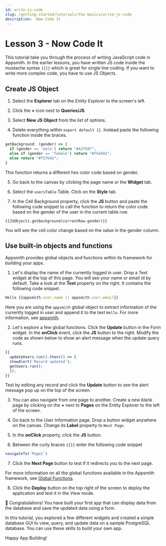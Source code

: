```yaml
---
id: write-js-code
slug: /getting-started/tutorials/the-basics/write-js-code
description:  Now Code It
---
```


# Lesson 3 - Now Code It

This tutorial take you through the process of writing JavaScript code in Appsmith. In the earlier lessons, you have written JS code inside the mustache syntax `{{}}` which is great for single line coding. If you want to write more complex code, you have to use JS Objects.

## Create JS Object

1. Select the **Explorer** tab on the *Entity Explorer* to the screen's left. 

2. Click the **+** icon next to **Queries/JS**. 

3. Select **New JS Object** from the list of options. 

4. Delete everything within `export default {}`. Instead paste the following function inside the braces.

  ```javascript
  getBackground: (gender) => {
    if (gender == 'male') return "#42f587";
    else if (gender == 'female') return "#f5e942";
    else return "#f57b42";
  }
  ```
  This function returns a different hex color code based on gender. 

5. Go back to the canvas by clicking the page name or the **Widget** tab.

6. Select the `usersTable` Table. Click on the **Style** tab.

7. In the Cell Background property, click the **JS** button and paste the following code snippet to call the function to return the color code based on the gender of the user in the current table row.

  ```
  {{JSObject1.getBackground(currentRow.gender)}}
  ```

  You will see the cell color change based on the value in the gender column.

## Use built-in objects and functions

Appsmith provides global objects and functions within its framework for building your apps. 

1. Let's display the name of the currently logged in user. Drop a Text widget at the top of this page. You will see your name or email id by default. Take a look at the **Text** property on the right. It contains the following code snippet.

  ```javascript
  Hello {{appsmith.user.name || appsmith.user.email}}
  ```
  Here you are using the `appsmith` global object to extract information of the currently logged in user and append it to the text `Hello`. For more information, see [appsmith](/reference/appsmith-framework/context-object).

2. Let's explore a few global functions. Click the **Update** button in the Form widget. In the **onClick** event, click the **JS** button to the right. Modify the code as shown below to show an alert message when the update query runs.

  ```javascript
  {{
    updateUsers.run().then(() => {
    showAlert('Record updated');
    getUsers.run();
    });
  }}
  ```
  Test by editing any record and click the **Update** button to see the alert message pop up on the top of the screen.

3. You can also navigate from one page to another. Create a new blank page by clicking on the **+** next to **Pages** on the Entity Explorer to the left of the screen.

4. Go back to the User Information page. Drop a button widget anywhere on the canvas. Change its **Label** property to `Next Page`.

5. In the **onClick** property, click the **JS** button. 

6. Between the curly braces `{{}}` enter the following code snippet

  ```javascript
  navigateTo('Page2')
  ```

7. Click the **Next Page** button to test if it redirects you to the next page. 

For more information on all the global functions available in the Appsmith framework, see [Global Functions](/reference/appsmith-framework/widget-actions).


8. Click the **Deploy** button on the top right of the screen to deploy the application and test it in the *View* mode.

🚩 Congratulations! You have built your first app that can display data from the database and save the updated data using a form.

In this tutorial, you explored a few different widgets and created a simple database GUI to view, query, and update data on a sample PostgreSQL database. You can use these skills to build your own app.

Happy App Building!